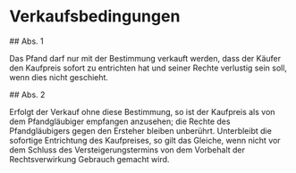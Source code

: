 # Verkaufsbedingungen



\#\# Abs. 1

 Das Pfand darf nur mit der Bestimmung verkauft werden, dass der Käufer den Kaufpreis sofort zu entrichten hat und seiner Rechte verlustig sein soll, wenn dies nicht geschieht.

\#\# Abs. 2

 Erfolgt der Verkauf ohne diese Bestimmung, so ist der Kaufpreis als von dem Pfandgläubiger empfangen anzusehen; die Rechte des Pfandgläubigers gegen den Ersteher bleiben unberührt. Unterbleibt die sofortige Entrichtung des Kaufpreises, so gilt das Gleiche, wenn nicht vor dem Schluss des Versteigerungstermins von dem Vorbehalt der Rechtsverwirkung Gebrauch gemacht wird. 

